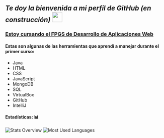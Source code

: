 <!--
**MaestreDniel/maestredniel** is a ✨ _special_ ✨ repository because its `README.md` (this file) appears on your GitHub profile.

Here are some ideas to get you started:

- 🔭 I’m currently working on ...
- 🌱 I’m currently learning ...
- 👯 I’m looking to collaborate on ...
- 🤔 I’m looking for help with ...
- 💬 Ask me about ...
- 📫 How to reach me: ...
- 😄 Pronouns: ...
- ⚡ Fun fact: ...
-->

## _Te doy la bienvenida a mi perfil de GitHub (en construcción)_ <img src="https://media.giphy.com/media/Wz1ifCgh3ztqqBDOCz/giphy.gif" width="32px">

### <ins>Estoy cursando el FPGS de Desarrollo de Aplicaciones Web</ins>

#### Estas son algunas de las herramientas que aprendí a manejar durante el primer curso:

* Java
* HTML
* CSS
* JavaScript
* MongoDB
* SQL
* VirtualBox
* GitHub
* IntelliJ

#### Estadísticas: :bar_chart:

![Stats Overview](https://raw.githubusercontent.com/maestredniel/github-stats-transparent/output/generated/overview.svg)
![Most Used Languages](https://raw.githubusercontent.com/maestredniel/github-stats-transparent/output/generated/languages.svg)

